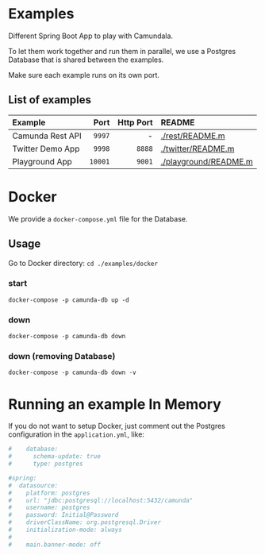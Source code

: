 # Examples
Different Spring Boot App to play with Camundala.

To let them work together and run them in parallel, 
we use a Postgres Database that is shared between the examples.

Make sure each example runs on its own port.

## List of examples

Example | Port | Http Port | README
:--- | ---: | ---:  | :---
Camunda Rest API | `9997` | - | [./rest/README.m](./rest/README.md)
Twitter Demo App | `9998` | `8888`| [./twitter/README.m](./twitter/README.md)
Playground App | `10001` | `9001`| [./playground/README.m](./playground/README.md)

# Docker
We provide a `docker-compose.yml` file for the Database.
## Usage
Go to Docker directory:
`cd ./examples/docker`
### start
`docker-compose -p camunda-db up -d`
### down
`docker-compose -p camunda-db down`
### down (removing Database)
`docker-compose -p camunda-db down -v`

# Running an example In Memory
If you do not want to setup Docker, just comment out the Postgres
configuration in the `application.yml`, like:
```yaml
#    database:
#      schema-update: true
#      type: postgres

#spring:
#  datasource:
#    platform: postgres
#    url: "jdbc:postgresql://localhost:5432/camunda"
#    username: postgres
#    password: Initial@Password
#    driverClassName: org.postgresql.Driver
#    initialization-mode: always
#
#    main.banner-mode: off
```